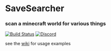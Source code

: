 # SaveSearcher

### scan a minecraft world for various things

[![Build Status](https://jenkins.daporkchop.net/job/Minecraft/job/SaveSearcher/badge/icon)](https://jenkins.daporkchop.net/job/Minecraft/job/SaveSearcher/)
[![Discord](https://img.shields.io/discord/428813657816956929.svg)](https://discord.gg/FrBHHCk)

see the [wiki](https://github.com/DaMatrix/SaveSearcher/wiki/Usage) for usage examples
